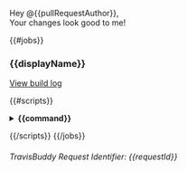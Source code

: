 Hey @{{pullRequestAuthor}},  
Your changes look good to me!

{{#jobs}}

### {{displayName}}

<a href="{{link}}">View build log</a>

{{#scripts}}

<details>
  <summary>
    <strong>
     {{command}}
    </strong>
  </summary>

```
{{&contents}}
```

</details>

{{/scripts}}
{{/jobs}}

###### TravisBuddy Request Identifier: {{requestId}}
